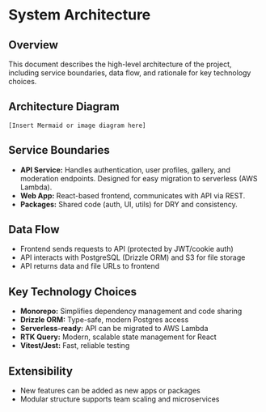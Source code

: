 # System Architecture

## Overview

This document describes the high-level architecture of the project, including service boundaries, data flow, and rationale for key technology choices.

## Architecture Diagram

```
[Insert Mermaid or image diagram here]
```

## Service Boundaries
- **API Service:** Handles authentication, user profiles, gallery, and moderation endpoints. Designed for easy migration to serverless (AWS Lambda).
- **Web App:** React-based frontend, communicates with API via REST.
- **Packages:** Shared code (auth, UI, utils) for DRY and consistency.

## Data Flow
- Frontend sends requests to API (protected by JWT/cookie auth)
- API interacts with PostgreSQL (Drizzle ORM) and S3 for file storage
- API returns data and file URLs to frontend

## Key Technology Choices
- **Monorepo:** Simplifies dependency management and code sharing
- **Drizzle ORM:** Type-safe, modern Postgres access
- **Serverless-ready:** API can be migrated to AWS Lambda
- **RTK Query:** Modern, scalable state management for React
- **Vitest/Jest:** Fast, reliable testing

## Extensibility
- New features can be added as new apps or packages
- Modular structure supports team scaling and microservices 
